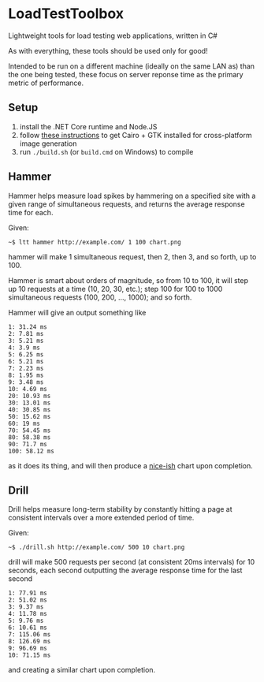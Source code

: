 # LoadTestToolbox
Lightweight tools for load testing web applications, written in C#

As with everything, these tools should be used only for good!

Intended to be run on a different machine (ideally on the same LAN as) than the one being tested, these focus on server reponse time as the primary metric of performance.

## Setup

1. install the .NET Core runtime and Node.JS
1. follow [these instructions](https://github.com/Automattic/node-canvas#installation) to get Cairo + GTK installed for cross-platform image generation
1. run `./build.sh` (or `build.cmd` on Windows) to compile

## Hammer

Hammer helps measure load spikes by hammering on a specified site with a given range of simultaneous requests, and returns the average response time for each.

Given:

   `~$ ltt hammer http://example.com/ 1 100 chart.png`

hammer will make 1 simultaneous request, then 2, then 3, and so forth, up to 100.

Hammer is smart about orders of magnitude, so from 10 to 100, it will step up 10 requests at a time (10, 20, 30, etc.); step 100 for 100 to 1000 simultaneous requests (100, 200, ..., 1000); and so forth.

Hammer will give an output something like 

    1: 31.24 ms
    2: 7.81 ms
    3: 5.21 ms
    4: 3.9 ms
    5: 6.25 ms
    6: 5.21 ms
    7: 2.23 ms
    8: 1.95 ms
    9: 3.48 ms
    10: 4.69 ms
    20: 10.93 ms
    30: 13.01 ms
    40: 30.85 ms
    50: 15.62 ms
    60: 19 ms
    70: 54.45 ms
    80: 58.38 ms
    90: 71.7 ms
    100: 58.12 ms

as it does its thing, and will then produce a [nice-ish](https://github.com/stevedesmond-ca/LoadTestToolbox/issues/1) chart upon completion.

## Drill

Drill helps measure long-term stability by constantly hitting a page at consistent intervals over a more extended period of time.

Given:

   `~$ ./drill.sh http://example.com/ 500 10 chart.png`
    
drill will make 500 requests per second (at consistent 20ms intervals) for 10 seconds, each second outputting the average response time for the last second

    1: 77.91 ms
    2: 51.02 ms
    3: 9.37 ms
    4: 11.78 ms
    5: 9.76 ms
    6: 10.61 ms
    7: 115.06 ms
    8: 126.69 ms
    9: 96.69 ms
    10: 71.15 ms
    
and creating a similar chart upon completion.
